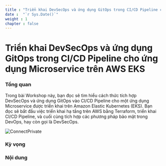 ```yaml
---
title : "Triển khai DevSecOps và ứng dụng GitOps trong CI/CD Pipeline cho ứng dụng Microservice trên AWS EKS"
date :  "`r Sys.Date()`" 
weight : 1 
chapter : false
---
```

# Triển khai DevSecOps và ứng dụng GitOps trong CI/CD Pipeline cho ứng dụng Microservice trên AWS EKS


### Tổng quan

Trong bài Workshop này, bạn đọc sẽ tìm hiểu cách thức tích hợp DevSecOps và ứng dụng GitOps vào CI/CD Pipeline cho một ứng dụng Microservice được triển khai trên Amazon Elastic Kubernetes (EKS). Bạn đọc sẽ bắt đầu việc triển khai hạ tầng trên AWS bằng Terraform, triển khai CI/CD Pipeline, và cuối cùng tích hợp các phương pháp bảo mật trong DevOps, hay còn gọi là DevSecOps.

<!-- ![ConnectPrivate](/images/graph.mov)  -->
![ConnectPrivate](/images/Workshop2.gif)

### Kỳ vọng

<!-- Sau khi triển khai ECS Cluster, end-user sẽ dùng Load Balancer Domain Name để truy cập đến được app của chúng ta. Application là một VLSM Solver, một bài toán kinh điển trong Networking. Bạn đọc có thể tham khảo sản phẩm đã được triển khai thông qua đường [Link này](http://vlsm.heyyytamvo.io.vn). Hoặc tham khảo source code tại:

+ BackEnd Repo: [Link](https://github.com/heyyytamvo/VLSM-Solver-BE)
+ FrontEnd Repo: [Link](https://github.com/heyyytamvo/VLSM-Solver-FE)

Toàn bộ Source Code cho Workshop này, bạn đọc có thể tham khảo tại [đây](https://github.com/heyyytamvo/AWS-DevOps/tree/main/ECS/AWS-FCJ-WORKSHOP). -->
### Nội dung

 <!-- 1. [Đặt vấn đề](1-introduce/)
 2. [Các bước chuẩn bị](2-Prerequiste/)
 3. [Kiểm tra Scaling](3-Scaling-Check/)
 4. [Dọn dẹp tài nguyên](4-cleanup/) -->
